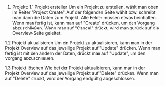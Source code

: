 1. Projekt:
1.1 Projekt erstellen
Um ein Projekt zu erstellen, wählt man oben im Reiter "Project Create". Auf der folgenden Seite wählt bzw. schreibt man dann die Daten zum Projekt. Alle Felder müssen etwas beinhalten. Wenn man fertig ist, kann man auf "Create" drücken, um den Vorgang abzuschließen. Wenn man auf "Cancel" drückt, wird man zurück auf die Overview-Seite geleitet.

1.2 Projekt aktualisieren
Um ein Projekt zu aktualisieren, kann man in der Projekt Overview auf das jeweilige Projekt auf "Update" drücken. Wenn man fertig ist mit den ändern der Daten, drückt man auf "Update", um den Vorgang abzuschließen.

1.3 Projekt löschen
Wie bei der Projekt aktualisieren, kann man in der Projekt Overview auf das jeweilige Projekt auf "Delete" drücken. Wenn man auf "Delete" drückt, wird der Vorgang endgültig abgeschlossen.